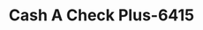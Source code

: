 ---
f_zip-code: 19401
f_state-code: PA
title: Cash A Check Plus-6415
f_phone: 610-292-8550
f_city-only: Norristown
f_address: 601 E Main Street Norristown
f_location-unique-id: '6415'
slug: cash-a-check-plus-6415
updated-on: '2024-05-30T13:46:58.046Z'
created-on: '2024-05-30T13:36:59.803Z'
published-on: '2024-05-30T13:54:32.469Z'
f_city-state: cms/city/norristown-pa.md
f_company: cms/company/cash-a-check-plus.md
f_state: cms/state/pennsylvania.md
layout: '[payday-loan].html'
tags: payday-loan
---